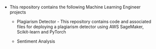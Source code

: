 * This repository contains the following Machine Learning Engineer projects

    * Plagiarism Detector - This repository contains code and associated files for deploying a plagiarism detector using 
    AWS SageMaker, Scikit-learn and PyTorch
    
    * Sentiment Analysis